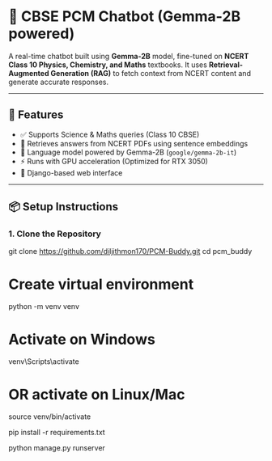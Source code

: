 # 🧠 CBSE PCM Chatbot (Gemma-2B powered)

A real-time chatbot built using **Gemma-2B** model, fine-tuned on **NCERT Class 10 Physics, Chemistry, and Maths** textbooks. It uses **Retrieval-Augmented Generation (RAG)** to fetch context from NCERT content and generate accurate responses.

---

## 🚀 Features

- ✅ Supports Science & Maths queries (Class 10 CBSE)
- 🔎 Retrieves answers from NCERT PDFs using sentence embeddings
- 🧠 Language model powered by Gemma-2B (`google/gemma-2b-it`)
- ⚡ Runs with GPU acceleration (Optimized for RTX 3050)
- 🧰 Django-based web interface

---

## 📦 Setup Instructions

### 1. Clone the Repository

git clone https://github.com/diljithmon170/PCM-Buddy.git
cd pcm_buddy

# Create virtual environment
python -m venv venv

# Activate on Windows
venv\Scripts\activate

# OR activate on Linux/Mac
source venv/bin/activate

pip install -r requirements.txt

python manage.py runserver

